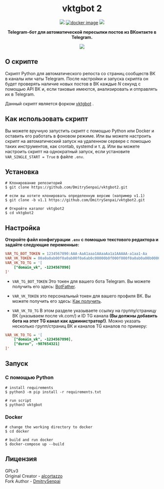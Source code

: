 <h1 align="center">vktgbot 2</h1>
<p align=center>
    <a target="_blank" href="https://www.python.org/downloads/" title="Python Version"><img src="https://img.shields.io/badge/python-%3E=_3.8-purple.svg"></a>
    <a target="_blank" href="https://github.com/DmitrySenpai/vktgbot2/releases"><img alt="docker image" src="https://img.shields.io/github/v/release/DmitrySenpai/vktgbot2?include_prereleases"></a>
    <a target="_blank" href="LICENSE" title="License: GPL-3.0"><img src="https://img.shields.io/github/license/DmitrySenpai/vktgbot2.svg?color=red"></a>
</p> 

<p align="center"><b>Telegram-бот для автоматической пересылки постов из ВКонтакте в Telegram.</b></p>

<p align="center">
    <img src="https://github.com/user-attachments/assets/965b5246-33cf-4af8-a5c2-fd242d8fa31a"/>
</p>

## О скрипте

Скрипт Python для автоматического репоста со страниц сообществ ВК в каналы или чаты Telegram. После настройки и запуска скрипта он будет проверять наличие новых постов в ВК каждые *N* секунд с помощью API ВК и, если таковые имеются, анализировать и отправлять их в Telegram.

Данный скрипт является форком [vktgbot](https://github.com/alcortazzo/vktgbot) .

## Как использовать скрипт

Вы можете вручную запустить скрипт с помощью Python или Docker и оставить его работать в фоновом режиме. Или вы можете настроить скрипт на автоматический запуск на удаленном сервере с помощью таких инструментов, как crontab, systemd и т. д. Или вы можете настроить скрипт на однократный запуск, если установите `VAR_SINGLE_START = True` в файле `.env`.

## Установка
```shell
# Клонирование репозиторий
$ git clone https://github.com/DmitrySenpai/vktgbot2.git

# если вы хотите клонировать определенную версию (например v1.1)
$ git clone -b v1.1 https://github.com/DmitrySenpai/vktgbot2.git

# Откройте каталог vktgbot2
$ cd vktgbot2
```

## Настройка
**Откройте файл конфигурации `.env` с помощью текстового редактора и задайте следующие переменные:**
```ini
VAR_TG_BOT_TOKEN = 1234567890:AAA-AaA1aaa1AAaaAa1a1AAAAA-a1aa1-Aa
VAR_VK_TOKEN = 00a0a0ab00f0a0ab00f0a6ab0c00000b0f000f000f0a0ab0a00b000000dd00000000de0
VAR_VK_TO_TG = '[
    ["domain_vk", -1234567890]
]'
```
* `VAR_TG_BOT_TOKEN` Это токен для вашего бота Telegram. Вы можете получить его здесь: [BotFather](https://t.me/BotFather).
* `VAR_VK_TOKEN` это персональный токен для вашего профиля ВК. Вы можете получить его здесь: [Как получить](https://github.com/DmitrySenpai/vktgbot2/blob/main/vk_access_token.md).

* `VAR_VK_TO_TG` В этом разделе указываете ссылку на группу/страницу ВК (указываем после vk.com/) и ID TG канала **(Вы должны добавить бота на этот TG канал как администратор!)**. Можно указать несколько групп/страниц ВК и каналов TG каналов по примеру:
```ini
VAR_VK_TO_TG = '[
    ["domain_vk", -1234567890],
    ["durov", -987654321]
]'
```

## Запуск
### С помощью Python
```shell
# install requirements
$ python3 -m pip install -r requirements.txt

# run script
$ python3 vktgbot
```
###  Docker
```shell
# change the working directory to docker
$ cd docker

# build and run docker
$ docker-compose up --build
```
## Лицензия
GPLv3<br/>
Original Creator - [alcortazzo](https://github.com/alcortazzo)<br>
Fork Author - [DmitrySenpai](https://github.com/DmitrySenpai/)
